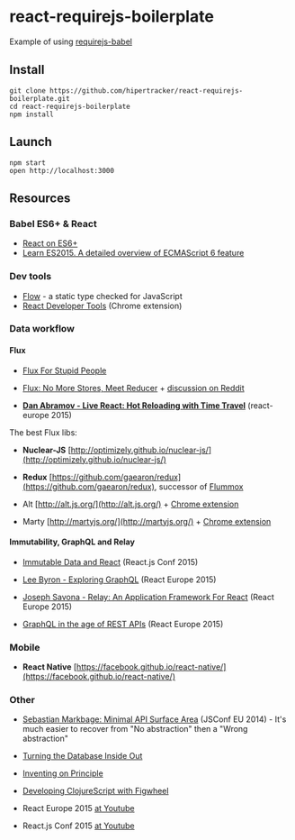 # react-requirejs-boilerplate

Example of using [requirejs-babel](https://github.com/hipertracker/requirejs-babel)

## Install

```
git clone https://github.com/hipertracker/react-requirejs-boilerplate.git
cd react-requirejs-boilerplate
npm install
```

## Launch

```
npm start
open http://localhost:3000
```

## Resources 

### Babel ES6+ & React

* [React on ES6+](http://babeljs.io/blog/2015/06/07/react-on-es6-plus/)
* [Learn ES2015. A detailed overview of ECMAScript 6 feature](http://babeljs.io/docs/learn-es2015/) 

### Dev tools

* [Flow]((http://flowtype.org/)) - a static type checked for JavaScript
* [React Developer Tools](https://chrome.google.com/webstore/detail/react-developer-tools/fmkadmapgofadopljbjfkapdkoienihi) (Chrome extension)

### Data workflow

#### Flux

* [Flux For Stupid People](http://blog.andrewray.me/flux-for-stupid-people/)

* [Flux: No More Stores, Meet Reducer](https://blog.javascripting.com/2015/06/19/flux-no-more-stores-meet-reducer/) + [discussion on Reddit](https://www.reddit.com/r/javascript/comments/3ap0y6/flux_no_more_stores_meet_reducer/)

* [**Dan Abramov - Live React: Hot Reloading with Time Travel**](https://www.youtube.com/watch?v=xsSnOQynTHs) (react-europe 2015)

The best Flux libs:

* **Nuclear-JS** [http://optimizely.github.io/nuclear-js/](http://optimizely.github.io/nuclear-js/)

* **Redux** [https://github.com/gaearon/redux](https://github.com/gaearon/redux), successor of [Flummox](http://acdlite.github.io/flummox)

* Alt [http://alt.js.org/](http://alt.js.org/) + [Chrome extension](https://github.com/goatslacker/alt-devtool)

* Marty [http://martyjs.org/](http://martyjs.org/) + [Chrome extension](https://chrome.google.com/…/fifcikknnbggajppebgolpkaambnkpae)

#### Immutability, GraphQL and Relay

* [Immutable Data and React](https://www.youtube.com/watch?v=I7IdS-PbEgI) (React.js Conf 2015)

* [Lee Byron - Exploring GraphQL](https://www.youtube.com/watch?v=WQLzZf34FJ8) (React Europe 2015) 

* [Joseph Savona - Relay: An Application Framework For React](https://www.youtube.com/watch?v=IrgHurBjQbg) (React Europe 2015) 

* [GraphQL in the age of REST APIs](https://medium.com/chute-engineering/graphql-in-the-age-of-rest-apis-b10f2bf09bba) (React Europe 2015) 


### Mobile

* **React Native** [https://facebook.github.io/react-native/](https://facebook.github.io/react-native/)

### Other

* [Sebastian Markbage: Minimal API Surface Area](http://2014.jsconf.eu/speakers/sebastian-markbage-minimal-api-surface-area-learning-patterns-instead-of-frameworks.html) (JSConf EU 2014) - It's much easier to recover from "No abstraction" then a "Wrong abstraction" 
                       
* [Turning the Database Inside Out](https://www.youtube.com/watch?v=fU9hR3kiOK0)
* [Inventing on Principle](https://vimeo.com/36579366)
* [Developing ClojureScript with Figwheel](https://www.youtube.com/watch?v=j-kj2qwJa_E)

* React Europe 2015 [at Youtube](https://www.youtube.com/channel/UCorlLn2oZfgOJ-FUcF2eZ1A) 

* React.js Conf 2015 [at Youtube](https://www.youtube.com/watch?v=KVZ-P-ZI6W4&list=PLb0IAmt7-GS1cbw4qonlQztYV1TAW0sCr) 

